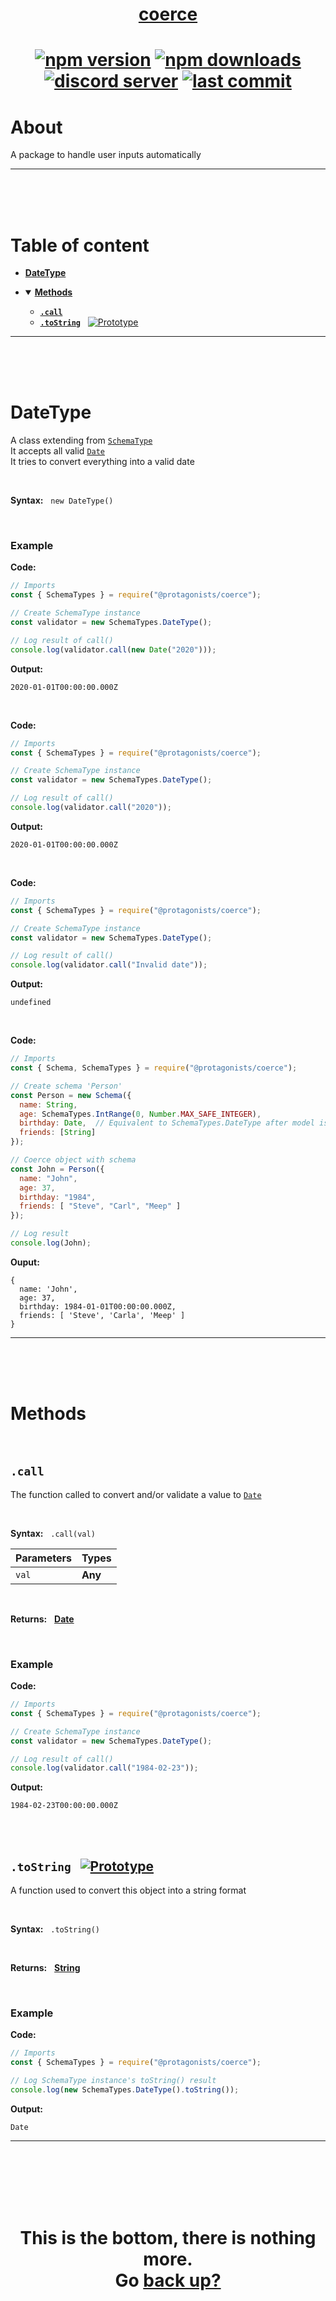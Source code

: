 <div id="top" align="center">

<h1><a href="https://github.com/ThePywon/coerce">coerce</a><h1>

[![npm version](https://img.shields.io/npm/v/@protagonists/coerce)](https://github.com/ThePywon/coerce)
[![npm downloads](https://img.shields.io/npm/dt/@protagonists/coerce)](https://github.com/ThePywon/coerce)
[![discord server](https://img.shields.io/discord/937758194736955443?logo=discord&logoColor=white)](https://discord.gg/cwhj3EgqGP)
[![last commit](https://img.shields.io/github/last-commit/ThePywon/coerce)](https://github.com/ThePywon/coerce)

</div>


# About

A package to handle user inputs automatically

---

<br/><br/><br/>

# Table of content

* [**DateType**](#datetype)

* <details open><summary><a href="#methods"><b>Methods</b></a></summary>
  <p>

  * [**`.call`**](#call)
  * [**`.toString`**](#tostring) &nbsp; [![Prototype](https://shields.io/badge/-Prototype-orange)](https://javascript.info/prototype-inheritance)
    
  </p>
</details>

---

<br/><br/><br/>



<a id="datetype"></a>

# DateType

A class extending from [`SchemaType`](https://github.com/ThePywon/coerce/blob/main/documentation/SchemaType.md)  
It accepts all valid [`Date`](https://javascript.info/date)  
It tries to convert everything into a valid date

<br/>

**Syntax:** &nbsp; `new DateType()`

<br/>

### **Example**

**Code:**

```js
// Imports
const { SchemaTypes } = require("@protagonists/coerce");

// Create SchemaType instance
const validator = new SchemaTypes.DateType();

// Log result of call()
console.log(validator.call(new Date("2020")));
```

**Output:**

```
2020-01-01T00:00:00.000Z
```

<br/>

**Code:**

```js
// Imports
const { SchemaTypes } = require("@protagonists/coerce");

// Create SchemaType instance
const validator = new SchemaTypes.DateType();

// Log result of call()
console.log(validator.call("2020"));
```

**Output:**

```
2020-01-01T00:00:00.000Z
```

<br/>

**Code:**

```js
// Imports
const { SchemaTypes } = require("@protagonists/coerce");

// Create SchemaType instance
const validator = new SchemaTypes.DateType();

// Log result of call()
console.log(validator.call("Invalid date"));
```

**Output:**

```
undefined
```

<br/>

**Code:**

```js
// Imports
const { Schema, SchemaTypes } = require("@protagonists/coerce");

// Create schema 'Person'
const Person = new Schema({
  name: String,
  age: SchemaTypes.IntRange(0, Number.MAX_SAFE_INTEGER),
  birthday: Date,  // Equivalent to SchemaTypes.DateType after model is created
  friends: [String]
});

// Coerce object with schema
const John = Person({
  name: "John",
  age: 37,
  birthday: "1984",
  friends: [ "Steve", "Carl", "Meep" ]
});

// Log result
console.log(John);
```

**Ouput:**

```
{
  name: 'John',
  age: 37,
  birthday: 1984-01-01T00:00:00.000Z,
  friends: [ 'Steve', 'Carla', 'Meep' ]
}
```

---

<br/><br/><br/>

# Methods

<br/>

## `.call`

The function called to convert and/or validate a value to [`Date`](https://javascript.info/date)

<br/>

**Syntax:** &nbsp; `.call(val)`

|**Parameters**|**Types**|
|-|-|
|`val`|**Any**|

<br/>

**Returns:** &nbsp; [**Date**](https://javascript.info/date)

<br/>

### **Example**

**Code:**

```js
// Imports
const { SchemaTypes } = require("@protagonists/coerce");

// Create SchemaType instance
const validator = new SchemaTypes.DateType();

// Log result of call()
console.log(validator.call("1984-02-23"));
```

**Output:**

```
1984-02-23T00:00:00.000Z
```

<br/><br/>

<a id="tostring"></a>

## `.toString` &nbsp; [![Prototype](https://shields.io/badge/-Prototype-orange)](https://javascript.info/prototype-inheritance)

A function used to convert this object into a string format

<br/>

**Syntax:** &nbsp; `.toString()`

<br/>

**Returns:** &nbsp; [**String**](https://javascript.info/string)

<br/>

### **Example**

**Code:**

```js
// Imports
const { SchemaTypes } = require("@protagonists/coerce");

// Log SchemaType instance's toString() result
console.log(new SchemaTypes.DateType().toString());
```

**Output:**

```
Date
```

---

<br/><br/><br/><br/><br/>

<h1 align="center">This is the bottom, there is nothing more.<br/>
Go <a href="#top">back up?</a></h1>
